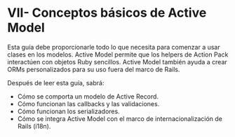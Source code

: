 # VII- Conceptos básicos de Active Model

Esta guía debe proporcionarle todo lo que necesita para comenzar a usar clases en los modelos. Active Model permite que los helpers de Action Pack interactúen con objetos Ruby sencillos. Active Model también ayuda a crear ORMs personalizados para su uso fuera del marco de Rails.

Después de leer esta guía, sabrá:

* Cómo se comporta un modelo de Active Record.
* Cómo funcionan las callbacks y las validaciones.
* Cómo funcionan los serializadores.
* Cómo se integra Active Model con el marco de internacionalización de Rails \(i18n\).



